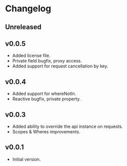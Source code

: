 # Changelog

## Unreleased

## v0.0.5
- Added license file.
- Private field bugfix, proxy access.
- Added support for request cancellation by key.

## v0.0.4
- Added support for whereNotIn.
- Reactive bugfix, private property.

## v0.0.3
- Added ability to override the api instance on requests.
- Scopes & Wheres improvements.

## v0.0.1
- Initial version.
